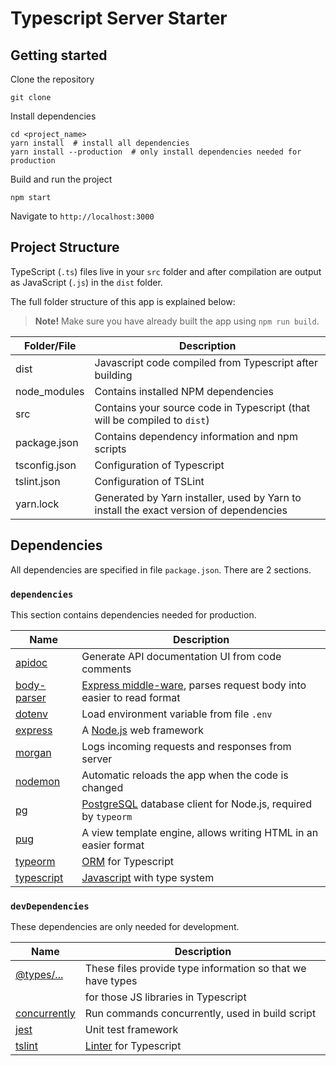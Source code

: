 # Typescript Server Starter

## Getting started
Clone the repository
```
git clone
```

Install dependencies
```shell
cd <project_name>
yarn install  # install all dependencies
yarn install --production  # only install dependencies needed for production
```

Build and run the project
```
npm start
```

Navigate to `http://localhost:3000`

## Project Structure
TypeScript (`.ts`) files live in your `src` folder and after compilation are output as JavaScript (`.js`) in the `dist` folder.

The full folder structure of this app is explained below:

> **Note!** Make sure you have already built the app using `npm run build`.

|  Folder/File  |                                      Description                                       |
|---------------|----------------------------------------------------------------------------------------|
| dist          | Javascript code compiled from Typescript after building                                |
| node_modules  | Contains installed NPM dependencies                                                    |
| src           | Contains your source code in Typescript (that will be compiled to `dist`)              |
| package.json  | Contains dependency information and npm scripts                                        |
| tsconfig.json | Configuration of Typescript                                                            |
| tslint.json   | Configuration of TSLint                                                                |
| yarn.lock     | Generated by Yarn installer, used by Yarn to install the exact version of dependencies |

## Dependencies
All dependencies are specified in file `package.json`. There are 2 sections.

### `dependencies`
This section contains dependencies needed for production.

|            Name            |                                    Description                                    |
|----------------------------|-----------------------------------------------------------------------------------|
| [apidoc][apidoc]           | Generate API documentation UI from code comments                                  |
| [body-parser][body-parser] | [Express middle-ware][middleware], parses request body into easier to read format |
| [dotenv][dotenv]           | Load environment variable from file `.env`                                        |
| [express][express]         | A [Node.js][node] web framework                                                   |
| [morgan][morgan]           | Logs incoming requests and responses from server                                  |
| [nodemon][nodemon]         | Automatic reloads the app when the code is changed                                |
| [pg][pg]                   | [PostgreSQL][postgre] database client for Node.js, required by `typeorm`          |
| [pug][pug]                 | A view template engine, allows writing HTML in an easier format                   |
| [typeorm][typeorm]         | [ORM][orm] for Typescript                                                         |
| [typescript][ts]           | [Javascript][js] with type system                                                 |

### `devDependencies`
These dependencies are only needed for development.

|             Name             |                        Description                         |
|------------------------------|------------------------------------------------------------|
| [@types/...][types]          | These files provide type information so that we have types |
|                              | for those JS libraries in Typescript                       |
| [concurrently][concurrently] | Run commands concurrently, used in build script            |
| [jest][jest]                 | Unit test framework                                        |
| [tslint][tslint]             | [Linter][linting] for Typescript                           |


[apidoc]: https://github.com/apidoc/apidoc
[body-parser]: https://github.com/expressjs/body-parser
[middleware]: http://expressjs.com/en/guide/using-middleware.html
[dotenv]: https://github.com/motdotla/dotenv
[express]: https://github.com/expressjs/express
[node]: https://github.com/nodejs/node
[morgan]: https://github.com/expressjs/morgan
[nodemon]: https://github.com/remy/nodemon
[pg]: https://github.com/brianc/node-postgres
[postgre]: https://www.postgresql.org/
[pug]: https://github.com/pugjs/pug
[typeorm]: https://github.com/typeorm/typeorm
[orm]: https://en.wikipedia.org/wiki/Object-relational_mapping
[ts]: https://github.com/Microsoft/TypeScript
[js]: https://www.javascript.com/
[types]: https://www.npmjs.com/~types
[concurrently]: https://github.com/kimmobrunfeldt/concurrently
[jest]: https://github.com/facebook/jest
[tslint]: https://palantir.github.io/tslint/
[linting]: https://stackoverflow.com/questions/8503559/what-is-linting